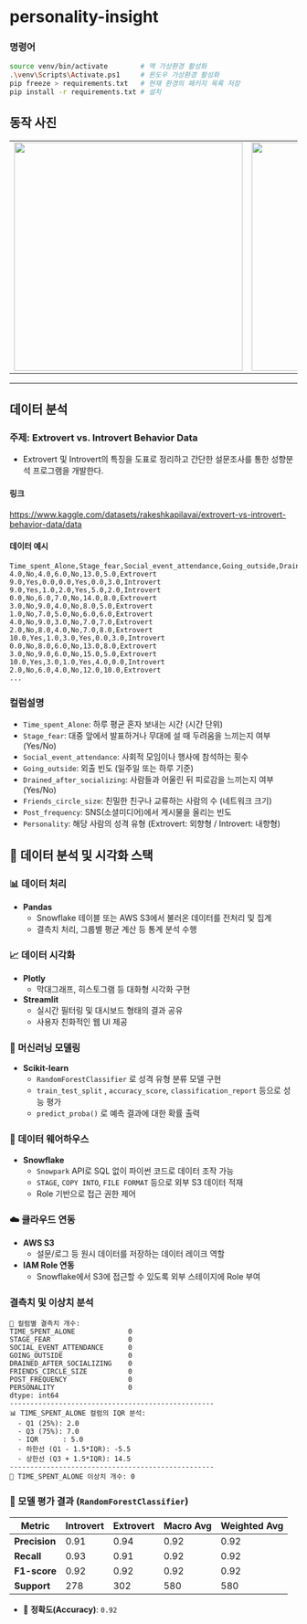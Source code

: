 # personality-insight

### 명령어
```bash
source venv/bin/activate        # 맥 가상환경 활성화
.\venv\Scripts\Activate.ps1     # 윈도우 가상환경 활성화
pip freeze > requirements.txt   # 현재 환경의 패키지 목록 저장
pip install -r requirements.txt # 설치
```

## 동작 사진
<table>
  <tr>
    <td>
      <img src="https://github.com/user-attachments/assets/967b4196-7e03-489c-af2e-de243574e3c0" width="400">
    </td>
    <td>
      <img src="https://github.com/user-attachments/assets/fecfab5f-e3fa-4015-b421-62e29a992f04" width="400">
    </td>
    <td>
      <img src="https://github.com/user-attachments/assets/8ece6ca9-8f55-40ab-9a21-1b8289581da2" width="400">
    </td>
  </tr>
</table>

---

## 데이터 분석
### 주제: Extrovert vs. Introvert Behavior Data

- Extrovert 및 Introvert의 특징을 도표로 정리하고 간단한 설문조사를 통한 성향분석 프로그램을 개발한다.

#### 링크
https://www.kaggle.com/datasets/rakeshkapilavai/extrovert-vs-introvert-behavior-data/data

#### 데이터 예시
```
Time_spent_Alone,Stage_fear,Social_event_attendance,Going_outside,Drained_after_socializing,Friends_circle_size,Post_frequency,Personality
4.0,No,4.0,6.0,No,13.0,5.0,Extrovert
9.0,Yes,0.0,0.0,Yes,0.0,3.0,Introvert
9.0,Yes,1.0,2.0,Yes,5.0,2.0,Introvert
0.0,No,6.0,7.0,No,14.0,8.0,Extrovert
3.0,No,9.0,4.0,No,8.0,5.0,Extrovert
1.0,No,7.0,5.0,No,6.0,6.0,Extrovert
4.0,No,9.0,3.0,No,7.0,7.0,Extrovert
2.0,No,8.0,4.0,No,7.0,8.0,Extrovert
10.0,Yes,1.0,3.0,Yes,0.0,3.0,Introvert
0.0,No,8.0,6.0,No,13.0,8.0,Extrovert
3.0,No,9.0,6.0,No,15.0,5.0,Extrovert
10.0,Yes,3.0,1.0,Yes,4.0,0.0,Introvert
2.0,No,6.0,4.0,No,12.0,10.0,Extrovert
...
```

### 컬럼설명

- `Time_spent_Alone`: 하루 평균 혼자 보내는 시간 (시간 단위)
- `Stage_fear`: 대중 앞에서 발표하거나 무대에 설 때 두려움을 느끼는지 여부 (Yes/No)
- `Social_event_attendance`: 사회적 모임이나 행사에 참석하는 횟수
- `Going_outside`: 외출 빈도 (일주일 또는 하루 기준)
- `Drained_after_socializing`: 사람들과 어울린 뒤 피로감을 느끼는지 여부 (Yes/No)
- `Friends_circle_size`: 친밀한 친구나 교류하는 사람의 수 (네트워크 크기)
- `Post_frequency`: SNS(소셜미디어)에서 게시물을 올리는 빈도
- `Personality`: 해당 사람의 성격 유형 (Extrovert: 외향형 / Introvert: 내향형)

## 🧰 데이터 분석 및 시각화 스택

### 📊 데이터 처리
- **Pandas**  
  - Snowflake 테이블 또는 AWS S3에서 불러온 데이터를 전처리 및 집계
  - 결측치 처리, 그룹별 평균 계산 등 통계 분석 수행

### 📈 데이터 시각화
- **Plotly**  
  - 막대그래프, 히스토그램 등 대화형 시각화 구현  
- **Streamlit**  
  - 실시간 필터링 및 대시보드 형태의 결과 공유  
  - 사용자 친화적인 웹 UI 제공

### 🧠 머신러닝 모델링
- **Scikit-learn**
  - `RandomForestClassifier` 로 성격 유형 분류 모델 구현
  - `train_test_split` , `accuracy_score`, `classification_report` 등으로 성능 평가
  - `predict_proba()` 로 예측 결과에 대한 확률 출력

### 🏢 데이터 웨어하우스
- **Snowflake**  
  - `Snowpark` API로 SQL 없이 파이썬 코드로 데이터 조작 가능  
  - `STAGE`, `COPY INTO`, `FILE FORMAT` 등으로 외부 S3 데이터 적재  
  - Role 기반으로 접근 권한 제어

### ☁️ 클라우드 연동
- **AWS S3**  
  - 설문/로그 등 원시 데이터를 저장하는 데이터 레이크 역할  
- **IAM Role 연동**  
  - Snowflake에서 S3에 접근할 수 있도록 외부 스테이지에 Role 부여


### 결측치 및 이상치 분석

```
📌 컬럼별 결측치 개수:
TIME_SPENT_ALONE             0
STAGE_FEAR                   0
SOCIAL_EVENT_ATTENDANCE      0
GOING_OUTSIDE                0
DRAINED_AFTER_SOCIALIZING    0
FRIENDS_CIRCLE_SIZE          0
POST_FREQUENCY               0
PERSONALITY                  0
dtype: int64
--------------------------------------------------
📊 TIME_SPENT_ALONE 컬럼의 IQR 분석:
  - Q1 (25%): 2.0
  - Q3 (75%): 7.0
  - IQR      : 5.0
  - 하한선 (Q1 - 1.5*IQR): -5.5
  - 상한선 (Q3 + 1.5*IQR): 14.5
--------------------------------------------------
🚨 TIME_SPENT_ALONE 이상치 개수: 0
```

### 🧪 모델 평가 결과 (`RandomForestClassifier`)

| Metric        | Introvert | Extrovert | Macro Avg | Weighted Avg |
|---------------|-----------|-----------|-----------|--------------|
| **Precision** | 0.91      | 0.94      | 0.92      | 0.92         |
| **Recall**    | 0.93      | 0.91      | 0.92      | 0.92         |
| **F1-score**  | 0.92      | 0.92      | 0.92      | 0.92         |
| **Support**   | 278       | 302       | 580       | 580          |

- 🎯 **정확도(Accuracy)**: `0.92`
